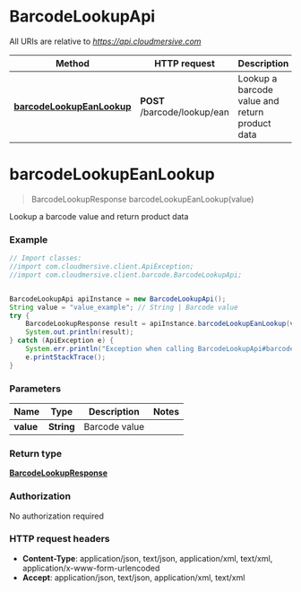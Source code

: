 # BarcodeLookupApi

All URIs are relative to *https://api.cloudmersive.com*

Method | HTTP request | Description
------------- | ------------- | -------------
[**barcodeLookupEanLookup**](BarcodeLookupApi.md#barcodeLookupEanLookup) | **POST** /barcode/lookup/ean | Lookup a barcode value and return product data


<a name="barcodeLookupEanLookup"></a>
# **barcodeLookupEanLookup**
> BarcodeLookupResponse barcodeLookupEanLookup(value)

Lookup a barcode value and return product data

### Example
```java
// Import classes:
//import com.cloudmersive.client.ApiException;
//import com.cloudmersive.client.barcode.BarcodeLookupApi;


BarcodeLookupApi apiInstance = new BarcodeLookupApi();
String value = "value_example"; // String | Barcode value
try {
    BarcodeLookupResponse result = apiInstance.barcodeLookupEanLookup(value);
    System.out.println(result);
} catch (ApiException e) {
    System.err.println("Exception when calling BarcodeLookupApi#barcodeLookupEanLookup");
    e.printStackTrace();
}
```

### Parameters

Name | Type | Description  | Notes
------------- | ------------- | ------------- | -------------
 **value** | **String**| Barcode value |

### Return type

[**BarcodeLookupResponse**](BarcodeLookupResponse.md)

### Authorization

No authorization required

### HTTP request headers

 - **Content-Type**: application/json, text/json, application/xml, text/xml, application/x-www-form-urlencoded
 - **Accept**: application/json, text/json, application/xml, text/xml

